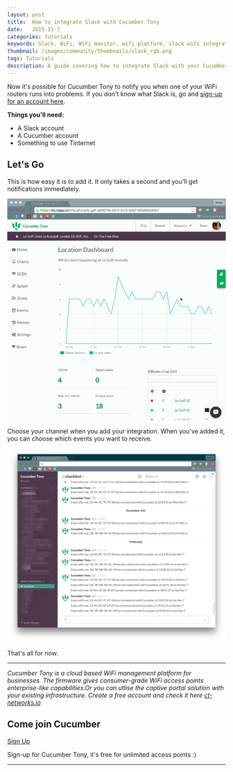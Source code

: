 ```yaml
---
layout: post
title:  How to integrate Slack with Cucumber Tony
date:   2015-11-7
categories: tutorials
keywords: Slack, WiFi, WiFi monitor, wifi platform, slack wifi integration
thumbnail: /images/community/thumbnails/slack_rgb.png
tags: Tutorials
description: A guide covering how to integrate Slack with your Cucumber Tony dashboard.
---
```


Now it's possible for Cucumber Tony to notify you when one of your WiFi routers runs into problems. If you don't know what Slack is, go and [sign-up for an account here](https://slack.com).

**Things you'll need:**

- A Slack account
- A Cucumber account
- Something to use Tinternet

## Let's Go

This is how easy it is to add it. It only takes a second and you'll get notifications immediately.

<div class="mdl-typography--text-center">
<img src="/images/community/tutorials/slack-integration.gif" width="600px">
</div>

Choose your channel when you add your integration. When you've added it, you can choose which events you want to receive.

<div class="mdl-typography--text-center">
<img src="/images/community/tutorials/slack-notifications.png" width="600px">
</div>

That's all for now.

<hr>

*Cucumber Tony is a cloud based WiFi management platform for businesses. The firmware gives consumer-grade WiFi access points enterprise-like capabilities.Or you can utlise the captive portal solution with your existing infrastructure. Create a free account and check it here <a href="https://ct-networks.io">ct-networks.io</a>*

<div class="mdl-typography--text-center">

<h2>Come join Cucumber</h2>

<a href="https://my.ctapp.io/#/create" class="button success">Sign Up</a><br>

<p>Sign-up for Cucumber Tony, it's free for unlimited access points :)</p>

<hr>

</div>
